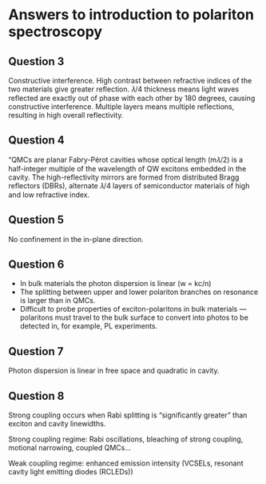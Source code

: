 # Answers to introduction to polariton spectroscopy

## Question 3
Constructive interference. High contrast between refractive indices of the two materials give greater reflection. 𝜆/4 thickness means light waves reflected are exactly out of phase with each other by 180 degrees, causing constructive interference. Multiple layers means multiple reflections, resulting in high overall reflectivity.

## Question 4
“QMCs are planar Fabry-Pérot cavities whose optical length (m𝜆/2) is a half-integer multiple of the wavelength of QW excitons embedded in the cavity. The high-reflectivity mirrors are formed from distributed Bragg reflectors (DBRs), alternate 𝜆/4 layers of semiconductor materials of high and low refractive index.

## Question 5
No confinement in the in-plane direction.

## Question 6
- In bulk materials the photon dispersion is linear (w = kc/n)
- The splitting between upper and lower polariton branches on resonance is larger than in QMCs.
- Difficult to probe properties of exciton-polaritons in bulk materials — polaritons must travel to the bulk surface to convert into photos to be detected in, for example, PL experiments. 
## Question 7
Photon dispersion is linear in free space and quadratic in cavity.

## Question 8
Strong coupling occurs when Rabi splitting is “significantly greater” than exciton and cavity linewidths.

Strong coupling regime: Rabi oscillations, bleaching of strong coupling, motional narrowing, coupled QMCs…

Weak coupling regime: enhanced emission intensity (VCSELs, resonant cavity light emitting diodes (RCLEDs)) 